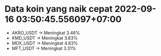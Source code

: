 # Data koin yang naik cepat 2022-09-16 03:50:45.556097+07:00

* AKRO_USDT -> Meningkat 3.46%
* KMD_USDT -> Meningkat 3.83%
* MDX_USDT -> Meningkat 4.83%
* MFT_USDT -> Meningkat 3.31%
